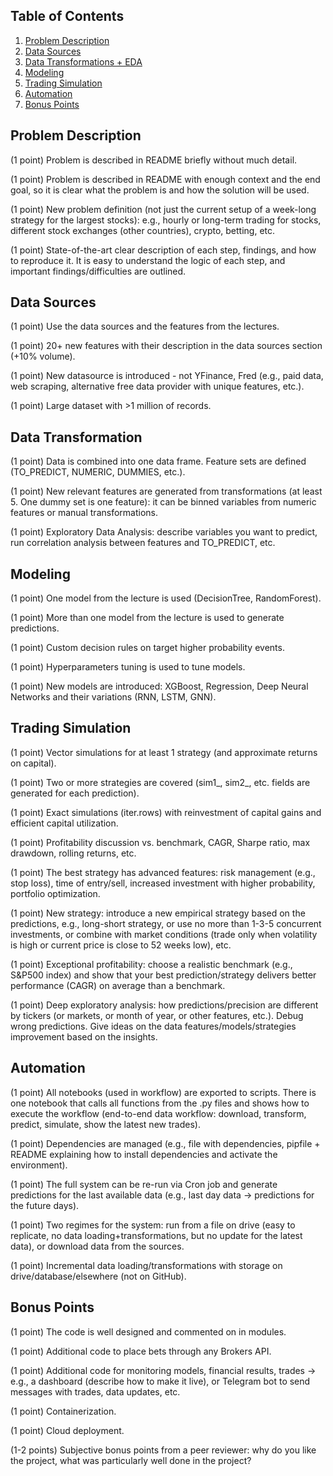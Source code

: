 ## Table of Contents

1. [Problem Description](#problem-description)
2. [Data Sources](#data-sources)
3. [Data Transformations + EDA](#data-transformations-eda)
4. [Modeling](#modeling)
5. [Trading Simulation](#trading-simulation)
6. [Automation](#automation)
7. [Bonus Points](#bonus-points) 

## Problem Description 
(1 point) Problem is described in README briefly without much detail.

(1 point) Problem is described in README with enough context and the end goal, so it is clear what the problem is and how the solution will be used.

(1 point) New problem definition (not just the current setup of a week-long strategy for the largest stocks): e.g., hourly or long-term trading for stocks, different stock exchanges (other countries), crypto, betting, etc.

(1 point) State-of-the-art clear description of each step, findings, and how to reproduce it. It is easy to understand the logic of each step, and important findings/difficulties are outlined.

## Data Sources 
(1 point) Use the data sources and the features from the lectures.

(1 point) 20+ new features with their description in the data sources section (+10% volume).

(1 point) New datasource is introduced - not YFinance, Fred (e.g., paid data, web scraping, alternative free data provider with unique features, etc.).

(1 point) Large dataset with >1 million of records.

## Data Transformation
(1 point) Data is combined into one data frame. Feature sets are defined (TO_PREDICT, NUMERIC, DUMMIES, etc.).

(1 point) New relevant features are generated from transformations (at least 5. One dummy set is one feature): it can be binned variables from numeric features or manual transformations.

(1 point) Exploratory Data Analysis: describe variables you want to predict, run correlation analysis between features and TO_PREDICT, etc.

## Modeling
(1 point) One model from the lecture is used (DecisionTree, RandomForest).

(1 point) More than one model from the lecture is used to generate predictions.

(1 point) Custom decision rules on target higher probability events.

(1 point) Hyperparameters tuning is used to tune models.

(1 point) New models are introduced: XGBoost, Regression, Deep Neural Networks and their variations (RNN, LSTM, GNN).

## Trading Simulation
(1 point) Vector simulations for at least 1 strategy (and approximate returns on capital).

(1 point) Two or more strategies are covered (sim1_, sim2_, etc. fields are generated for each prediction).

(1 point) Exact simulations (iter.rows) with reinvestment of capital gains and efficient capital utilization.

(1 point) Profitability discussion vs. benchmark, CAGR, Sharpe ratio, max drawdown, rolling returns, etc.

(1 point) The best strategy has advanced features: risk management (e.g., stop loss), time of entry/sell, increased investment with higher probability, portfolio optimization.

(1 point) New strategy: introduce a new empirical strategy based on the predictions, e.g., long-short strategy, or use no more than 1-3-5 concurrent investments, or combine with market conditions (trade only when volatility is high or current price is close to 52 weeks low), etc.

(1 point) Exceptional profitability: choose a realistic benchmark (e.g., S&P500 index) and show that your best prediction/strategy delivers better performance (CAGR) on average than a benchmark.

(1 point) Deep exploratory analysis: how predictions/precision are different by tickers (or markets, or month of year, or other features, etc.). Debug wrong predictions. Give ideas on the data features/models/strategies improvement based on the insights.

## Automation
(1 point) All notebooks (used in workflow) are exported to scripts. There is one notebook that calls all functions from the .py files and shows how to execute the workflow (end-to-end data workflow: download, transform, predict, simulate, show the latest new trades).

(1 point) Dependencies are managed (e.g., file with dependencies, pipfile + README explaining how to install dependencies and activate the environment).

(1 point) The full system can be re-run via Cron job and generate predictions for the last available data (e.g., last day data -> predictions for the future days).

(1 point) Two regimes for the system: run from a file on drive (easy to replicate, no data loading+transformations, but no update for the latest data), or download data from the sources.

(1 point) Incremental data loading/transformations with storage on drive/database/elsewhere (not on GitHub).

## Bonus Points
(1 point) The code is well designed and commented on in modules.

(1 point) Additional code to place bets through any Brokers API.

(1 point) Additional code for monitoring models, financial results, trades → e.g., a dashboard (describe how to make it live), or Telegram bot to send messages with trades, data updates, etc.

(1 point) Containerization.

(1 point) Cloud deployment.

(1-2 points) Subjective bonus points from a peer reviewer: why do you like the project, what was particularly well done in the project?